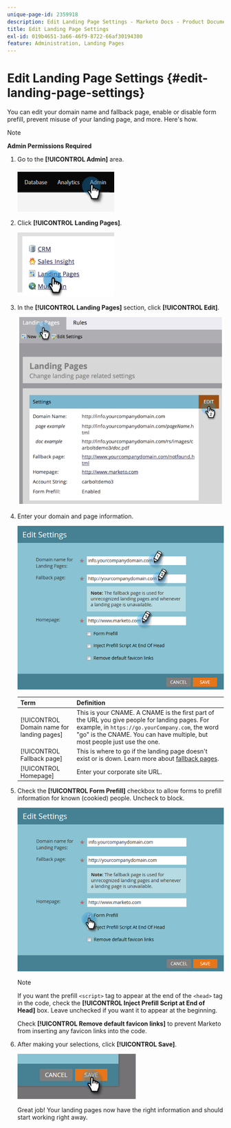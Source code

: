 ```yaml
---
unique-page-id: 2359918
description: Edit Landing Page Settings - Marketo Docs - Product Documentation
title: Edit Landing Page Settings
exl-id: 019b4651-3a66-46f9-8722-66af30194380
feature: Administration, Landing Pages
---
```

# Edit Landing Page Settings {#edit-landing-page-settings}

You can edit your domain name and fallback page, enable or disable form prefill, prevent misuse of your landing page, and more. Here's how.

>[!NOTE]
>
>**Admin Permissions Required**

1. Go to the **[!UICONTROL Admin]** area. 

   ![](assets/edit-landing-page-settings-1.png)

1. Click **[!UICONTROL Landing Pages]**.

   ![](assets/edit-landing-page-settings-2.png)

1. In the **[!UICONTROL Landing Pages]** section, click **[!UICONTROL Edit]**.

   ![](assets/edit-landing-page-settings-3.png)

1. Enter your domain and page information.

   ![](assets/edit-landing-page-settings-4.png)

   | Term |Definition |
   |---|---|
   | [!UICONTROL Domain name for landing pages] |This is your CNAME. A CNAME is the first part of the URL you give people for landing pages. For example, in `https://go.yourCompany.com`, the word "go" is the CNAME. You can have multiple, but most people just use the one. |
   | [!UICONTROL Fallback page] |This is where to go if the landing page doesn't exist or is down. Learn more about [fallback pages](/help/marketo/product-docs/administration/settings/set-a-fallback-page.md). |
   | [!UICONTROL Homepage] |Enter your corporate site URL. |

1. Check the **[!UICONTROL Form Prefill]** checkbox to allow forms to prefill information for known (cookied) people. Uncheck to block.

   ![](assets/edit-landing-page-settings-5.png)

   >[!NOTE]
   >
   >If you want the prefill `<script>` tag to appear at the end of the `<head>` tag in the code, check the **[!UICONTROL Inject Prefill Script at End of Head]** box. Leave unchecked if you want it to appear at the beginning.
   >
   >Check **[!UICONTROL Remove default favicon links]** to prevent Marketo from inserting any favicon links into the code.

1. After making your selections, click **[!UICONTROL Save]**.

   ![](assets/edit-landing-page-settings-6.png)

   Great job! Your landing pages now have the right information and should start working right away.
